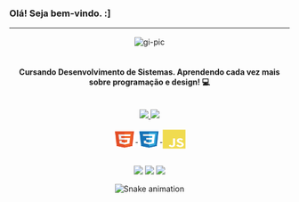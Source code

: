 ### Olá! Seja bem-vindo. :]
<hr>

<div align="center">
  <img align="center" alt="gi-pic" src="https://user-images.githubusercontent.com/103524754/173437496-ba17d5d5-e838-47e4-98b7-6aa27fa76772.png">
</div><br>

<h4 align="center"> Cursando Desenvolvimento de Sistemas. Aprendendo cada vez mais sobre programação e design! 💻</h4> 
<br>

<div align="center">
<div align="center">
  <a href="https://github.com/tsuhiso">
  <img height="180em" src="https://github-readme-stats.vercel.app/api?username=tsuhiso&show_icons=true&theme=dracula&include_all_commits=true&count_private=true"/>
  <img height="180em" src="https://github-readme-stats.vercel.app/api/top-langs/?username=tsuhiso&layout=compact&langs_count=7&theme=dracula"/>
</div>
<div style="display: inline_block"><br>

  <img align="center" alt="gi-HTML" height="30" width="40" src="https://raw.githubusercontent.com/devicons/devicon/master/icons/html5/html5-original.svg">
  <img align="center" alt="gi-CSS" height="30" width="40" src="https://raw.githubusercontent.com/devicons/devicon/master/icons/css3/css3-original.svg">
  <img align="center" alt="gi-JS" height="35" width="42" src="https://raw.githubusercontent.com/devicons/devicon/master/icons/javascript/javascript-plain.svg">
  
  ##
 
<div> 
 <a href="https://www.youtube.com/channel/UCft4ThIf_SicCfKH3jkhWMQ" target="_blank"><img src="https://img.shields.io/badge/YouTube-FF0000?style=for-the-badge&logo=youtube&logoColor=white" target="_blank"></a>
  <a href="https://instagram.com/tsuhiso" target="_blank"><img src="https://img.shields.io/badge/-Instagram-%23E4405F?style=for-the-badge&logo=instagram&logoColor=white" target="_blank"></a>
  <a href = "mailto:g.sayuri046@gmail.com"><img src="https://img.shields.io/badge/-Gmail-%23333?style=for-the-badge&logo=gmail&logoColor=white" target="_blank"></a>
 
  ![Snake animation](https://github.com/tsuhiso/tsuhiso/blob/output/github-contribution-grid-snake.svg)
 
</div>
